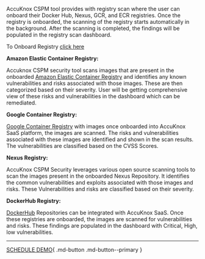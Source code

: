 AccuKnox CSPM tool provides with registry scan where the user can onboard their Docker Hub, Nexus, GCR, and ECR registries. Once the registry is onboarded, the scanning of the registry starts automatically in the background. After the scanning is completed, the findings will be populated in the registry scan dashboard.

To Onboard Registry [click here](./../saas/registry-scan.md)

**Amazon Elastic Container Registry:** 

Accuknox CSPM security tool scans images that are present in the onboarded [Amazon Elastic Container Registry](https://aws.amazon.com/ecr/) and identifies any known vulnerabilities and risks associated with those images. These are then categorized based on their severity. User will be getting comprehensive view of these risks and vulnerabilities in the dashboard which can be remediated. 

 

**Google Container Registry:** 

[Google Container Registry](https://cloud.google.com/container-registry/docs) with images once onboarded into AccuKnox SaaS platform, the images are scanned. The risks and vulnerabilities associated with these images are identified and shown in the scan results. The vulnerabilities are classified based on the CVSS Scores. 

**Nexus Registry:**

AccuKnox CSPM Security leverages various open source scanning tools to scan the images present in the onboarded Nexus Repository. It identifies the common vulnerabilities and exploits associated with those images and risks. These Vulnerabilities and risks are classified based on their severity. 

**DockerHub Registry:** 

[DockerHub](https://hub.docker.com/) Repositories can be integrated with AccuKnox SaaS. Once these registries are onboarded, the images are scanned for vulnerabilities and risks. These findings are populated in the dashboard with Critical, High, low vulnerabilities. 

- - - 
[SCHEDULE DEMO](https://www.accuknox.com/contact-us){ .md-button .md-button--primary }